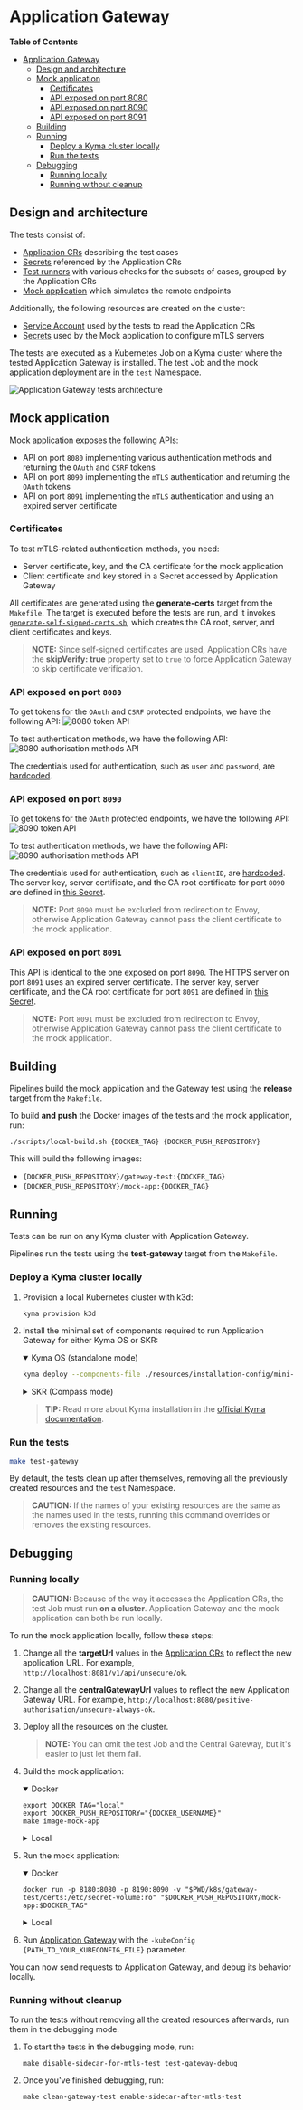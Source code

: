 # Application Gateway
**Table of Contents**

* [Application Gateway](#application-gateway)
    * [Design and architecture](#design-and-architecture)
    * [Mock application](#mock-application)
        * [Certificates](#certificates)
        * [API exposed on port 8080](#api-exposed-on-port-8080)
        * [API exposed on port 8090](#api-exposed-on-port-8090)
        * [API exposed on port 8091](#api-exposed-on-port-8091)
    * [Building](#building)
    * [Running](#running)
        * [Deploy a Kyma cluster locally](#deploy-a-kyma-cluster-locally)
        * [Run the tests](#run-the-tests)
    * [Debugging](#debugging)
        * [Running locally](#running-locally)
        * [Running without cleanup](#running-without-cleanup)
      
## Design and architecture

The tests consist of:
- [Application CRs](./resources/charts/gateway-test/templates/applications/) describing the test cases
- [Secrets](./resources/charts/gateway-test/templates/applications/credentials) referenced by the Application CRs
- [Test runners](./test/application-gateway/) with various checks for the subsets of cases, grouped by the Application CRs
- [Mock application](./tools/external-api-mock-app/) which simulates the remote endpoints

Additionally, the following resources are created on the cluster:
- [Service Account](./resources/charts/gateway-test/templates/service-account.yml) used by the tests to read the Application CRs
- [Secrets](./resources/charts/gateway-test/templates/target-api-mock/credentials) used by the Mock application to configure mTLS servers

The tests are executed as a Kubernetes Job on a Kyma cluster where the tested Application Gateway is installed.
The test Job and the mock application deployment are in the `test` Namespace.

![Application Gateway tests architecture](./assets/app-gateway-tests-architecture.svg)

## Mock application

Mock application exposes the following APIs:
- API on port `8080` implementing various authentication methods and returning the `OAuth` and `CSRF` tokens
- API on port `8090` implementing the `mTLS` authentication and returning the `OAuth` tokens
- API on port `8091` implementing the `mTLS` authentication and using an expired server certificate

### Certificates

To test mTLS-related authentication methods, you need:
- Server certificate, key, and the CA certificate for the mock application
- Client certificate and key stored in a Secret accessed by Application Gateway

All certificates are generated using the **generate-certs** target from the `Makefile`.
The target is executed before the tests are run, and it invokes [`generate-self-signed-certs.sh`](./scripts/generate-self-signed-certs.sh), which creates the CA root, server, and client certificates and keys.

> **NOTE:** Since self-signed certificates are used, Application CRs have the **skipVerify: true** property set to `true` to force Application Gateway to skip certificate verification.

### API exposed on port `8080`

To get tokens for the `OAuth` and `CSRF` protected endpoints, we have the following API:
![8080 token API](./assets/api-tokens.png)

To test authentication methods, we have the following API:
![8080 authorisation methods API](./assets/api-auth-methods.png)

The credentials used for authentication, such as `user` and `password`, are [hardcoded](./tools/external-api-mock-app/config.go).

### API exposed on port `8090`

To get tokens for the `OAuth` protected endpoints, we have the following API:
![8090 token API](./assets/api-tokens-mtls.png)

To test authentication methods, we have the following API:
![8090 authorisation methods API](./assets/api-auth-methods-mtls.png)

The credentials used for authentication, such as `clientID`, are [hardcoded](./tools/external-api-mock-app/config.go).
The server key, server certificate, and the CA root certificate for port `8090` are defined in [this Secret](./resources/charts/gateway-test/templates/target-api-mock/credentials/mtls-cert-secret.yml).

> **NOTE:** Port `8090` must be excluded from redirection to Envoy, otherwise Application Gateway cannot pass the client certificate to the mock application.

### API exposed on port `8091`

This API is identical to the one exposed on port `8090`.
The HTTPS server on port `8091` uses an expired server certificate.
The server key, server certificate, and the CA root certificate for port `8091` are defined in [this Secret](./resources/charts/gateway-test/templates/target-api-mock/credentials/expired-mtls-cert-secret.yaml).

> **NOTE:** Port `8091` must be excluded from redirection to Envoy, otherwise Application Gateway cannot pass the client certificate to the mock application.

## Building

Pipelines build the mock application and the Gateway test using the **release** target from the `Makefile`.

To build **and push** the Docker images of the tests and the mock application, run:

``` sh
./scripts/local-build.sh {DOCKER_TAG} {DOCKER_PUSH_REPOSITORY}
```

This will build the following images:
- `{DOCKER_PUSH_REPOSITORY}/gateway-test:{DOCKER_TAG}`
- `{DOCKER_PUSH_REPOSITORY}/mock-app:{DOCKER_TAG}`

## Running

Tests can be run on any Kyma cluster with Application Gateway.

Pipelines run the tests using the **test-gateway** target from the `Makefile`.

### Deploy a Kyma cluster locally

1. Provision a local Kubernetes cluster with k3d:
   ```sh
   kyma provision k3d
   ```

2. Install the minimal set of components required to run Application Gateway for either Kyma OS or SKR:

    <div tabs name="Kyma flavor" group="minimal-kyma-installation">
    <details open>
    <summary label="OS">
    Kyma OS (standalone mode)
    </summary>

    ```sh
    kyma deploy --components-file ./resources/installation-config/mini-kyma-os.yaml
    ```

    </details>
    <details>
    <summary label="SKR">
    SKR (Compass mode)
    </summary>

    ```bash
    kyma deploy --components-file ./resources/installation-config/mini-kyma-skr.yaml 
    ```

    </details>
    </div>

   >**TIP:** Read more about Kyma installation in the [official Kyma documentation](https://kyma-project.io/docs/kyma/latest/02-get-started/01-quick-install/#install-kyma).

### Run the tests

``` sh
make test-gateway
```

By default, the tests clean up after themselves, removing all the previously created resources and the `test` Namespace.

> **CAUTION:** If the names of your existing resources are the same as the names used in the tests, running this command overrides or removes the existing resources.

## Debugging

### Running locally

> **CAUTION:** Because of the way it accesses the Application CRs, the test Job must run **on a cluster**.
> Application Gateway and the mock application can both be run locally.

To run the mock application locally, follow these steps:

1. Change all the **targetUrl** values in the [Application CRs](./resources/charts/gateway-test/templates/applications/) to reflect the new application URL. For example, `http://localhost:8081/v1/api/unsecure/ok`.
2. Change all the **centralGatewayUrl** values to reflect the new Application Gateway URL. For example, `http://localhost:8080/positive-authorisation/unsecure-always-ok`.
3. Deploy all the resources on the cluster.
   > **NOTE:** You can omit the test Job and the Central Gateway, but it's easier to just let them fail.
4. Build the mock application:

   <div tabs name="Mock App Build Flavor" group="mock-app-flavor">
   <details open>
   <summary label="dockerized">
   Docker
   </summary>

   ```shell
   export DOCKER_TAG="local"
   export DOCKER_PUSH_REPOSITORY="{DOCKER_USERNAME}"
   make image-mock-app
   ```

   </details>
   <details>
   <summary label="local">
   Local
   </summary>

   Change the hardcoded application port in [`config.go`](./tools/external-api-mock-app/config.go), and run:
   ```shell
   go build ./tools/external-api-mock-app/
   ```
   </details>
   </div>
5. Run the mock application:

   <div tabs name="Mock App Run Flavor" group="mock-app-flavor">
   <details open>
   <summary label="dockerized">
   Docker
   </summary>

   ```shell
   docker run -p 8180:8080 -p 8190:8090 -v "$PWD/k8s/gateway-test/certs:/etc/secret-volume:ro" "$DOCKER_PUSH_REPOSITORY/mock-app:$DOCKER_TAG"
   ```

   </details>
   <details>
   <summary label="local">
   Local
   </summary>

   ```shell
   ./external-api-mock-app
   ```
   > **CAUTION:** For the certificates to work, you must copy them from `./k8s/gateway-test/certs` to `/etc/secret-volume`.

   </details>
   </div>
6. Run [Application Gateway](https://github.com/kyma-project/kyma/tree/main/components/central-application-gateway) with the `-kubeConfig {PATH_TO_YOUR_KUBECONFIG_FILE}` parameter.

You can now send requests to Application Gateway, and debug its behavior locally.

### Running without cleanup

To run the tests without removing all the created resources afterwards, run them in the debugging mode.

1. To start the tests in the debugging mode, run:

   ``` shell
   make disable-sidecar-for-mtls-test test-gateway-debug
   ```

2. Once you've finished debugging, run:

   ``` shell
   make clean-gateway-test enable-sidecar-after-mtls-test
   ```

